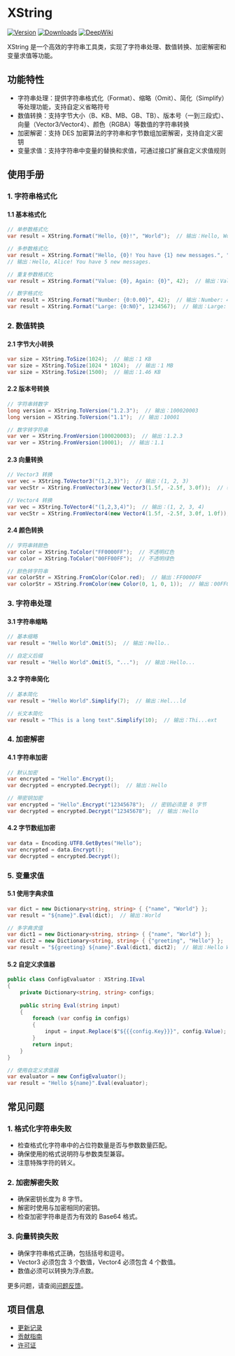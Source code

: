 # XString

[![Version](https://img.shields.io/npm/v/org.eframework.u3d.util)](https://www.npmjs.com/package/org.eframework.u3d.util)
[![Downloads](https://img.shields.io/npm/dm/org.eframework.u3d.util)](https://www.npmjs.com/package/org.eframework.u3d.util)
[![DeepWiki](https://img.shields.io/badge/DeepWiki-Explore-blue)](https://deepwiki.com/eframework-org/U3D.UTIL)

XString 是一个高效的字符串工具类，实现了字符串处理、数值转换、加密解密和变量求值等功能。

## 功能特性

- 字符串处理：提供字符串格式化（Format）、缩略（Omit）、简化（Simplify）等处理功能，支持自定义省略符号
- 数值转换：支持字节大小（B、KB、MB、GB、TB）、版本号（一到三段式）、向量（Vector3/Vector4）、颜色（RGBA）等数值的字符串转换
- 加密解密：支持 DES 加密算法的字符串和字节数组加密解密，支持自定义密钥
- 变量求值：支持字符串中变量的替换和求值，可通过接口扩展自定义求值规则

## 使用手册

### 1. 字符串格式化

#### 1.1 基本格式化
```csharp
// 单参数格式化
var result = XString.Format("Hello, {0}!", "World");  // 输出：Hello, World!

// 多参数格式化
var result = XString.Format("Hello, {0}! You have {1} new messages.", "Alice", 5);
// 输出：Hello, Alice! You have 5 new messages.

// 重复参数格式化
var result = XString.Format("Value: {0}, Again: {0}", 42);  // 输出：Value: 42, Again: 42

// 数字格式化
var result = XString.Format("Number: {0:0.00}", 42);  // 输出：Number: 42.00
var result = XString.Format("Large: {0:N0}", 1234567);  // 输出：Large: 1,234,567
```

### 2. 数值转换

#### 2.1 字节大小转换
```csharp
var size = XString.ToSize(1024);  // 输出：1 KB
var size = XString.ToSize(1024 * 1024);  // 输出：1 MB
var size = XString.ToSize(1500);  // 输出：1.46 KB
```

#### 2.2 版本号转换
```csharp
// 字符串转数字
long version = XString.ToVersion("1.2.3");  // 输出：100020003
long version = XString.ToVersion("1.1");  // 输出：10001

// 数字转字符串
var ver = XString.FromVersion(100020003);  // 输出：1.2.3
var ver = XString.FromVersion(10001);  // 输出：1.1
```

#### 2.3 向量转换
```csharp
// Vector3 转换
var vec = XString.ToVector3("(1,2,3)");  // 输出：(1, 2, 3)
var vecStr = XString.FromVector3(new Vector3(1.5f, -2.5f, 3.0f));  // 输出：(1.5,-2.5,3)

// Vector4 转换
var vec = XString.ToVector4("(1,2,3,4)");  // 输出：(1, 2, 3, 4)
var vecStr = XString.FromVector4(new Vector4(1.5f, -2.5f, 3.0f, 1.0f));  // 输出：(1.5,-2.5,3,1)
```

#### 2.4 颜色转换
```csharp
// 字符串转颜色
var color = XString.ToColor("FF0000FF");  // 不透明红色
var color = XString.ToColor("00FF00FF");  // 不透明绿色

// 颜色转字符串
var colorStr = XString.FromColor(Color.red);  // 输出：FF0000FF
var colorStr = XString.FromColor(new Color(0, 1, 0, 1));  // 输出：00FF00FF
```

### 3. 字符串处理

#### 3.1 字符串缩略
```csharp
// 基本缩略
var result = "Hello World".Omit(5);  // 输出：Hello..

// 自定义后缀
var result = "Hello World".Omit(5, "...");  // 输出：Hello...
```

#### 3.2 字符串简化
```csharp
// 基本简化
var result = "Hello World".Simplify(7);  // 输出：Hel...ld

// 长文本简化
var result = "This is a long text".Simplify(10);  // 输出：Thi...ext
```

### 4. 加密解密

#### 4.1 字符串加密
```csharp
// 默认加密
var encrypted = "Hello".Encrypt();
var decrypted = encrypted.Decrypt();  // 输出：Hello

// 带密钥加密
var encrypted = "Hello".Encrypt("12345678");  // 密钥必须是 8 字节
var decrypted = encrypted.Decrypt("12345678");  // 输出：Hello
```

#### 4.2 字节数组加密
```csharp
var data = Encoding.UTF8.GetBytes("Hello");
var encrypted = data.Encrypt();
var decrypted = encrypted.Decrypt();
```

### 5. 变量求值

#### 5.1 使用字典求值
```csharp
var dict = new Dictionary<string, string> { {"name", "World"} };
var result = "${name}".Eval(dict);  // 输出：World

// 多字典求值
var dict1 = new Dictionary<string, string> { {"name", "World"} };
var dict2 = new Dictionary<string, string> { {"greeting", "Hello"} };
var result = "${greeting} ${name}".Eval(dict1, dict2);  // 输出：Hello World
```

#### 5.2 自定义求值器
```csharp
public class ConfigEvaluator : XString.IEval 
{
    private Dictionary<string, string> configs;
    
    public string Eval(string input)
    {
        foreach (var config in configs)
        {
            input = input.Replace($"${{{config.Key}}}", config.Value);
        }
        return input;
    }
}

// 使用自定义求值器
var evaluator = new ConfigEvaluator();
var result = "Hello ${name}".Eval(evaluator);
```

## 常见问题

### 1. 格式化字符串失败
- 检查格式化字符串中的占位符数量是否与参数数量匹配。
- 确保使用的格式说明符与参数类型兼容。
- 注意特殊字符的转义。

### 2. 加密解密失败
- 确保密钥长度为 8 字节。
- 解密时使用与加密相同的密钥。
- 检查加密字符串是否为有效的 Base64 格式。

### 3. 向量转换失败
- 确保字符串格式正确，包括括号和逗号。
- Vector3 必须包含 3 个数值，Vector4 必须包含 4 个数值。
- 数值必须可以转换为浮点数。

更多问题，请查阅[问题反馈](../CONTRIBUTING.md#问题反馈)。

## 项目信息

- [更新记录](../CHANGELOG.md)
- [贡献指南](../CONTRIBUTING.md)
- [许可证](../LICENSE.md) 